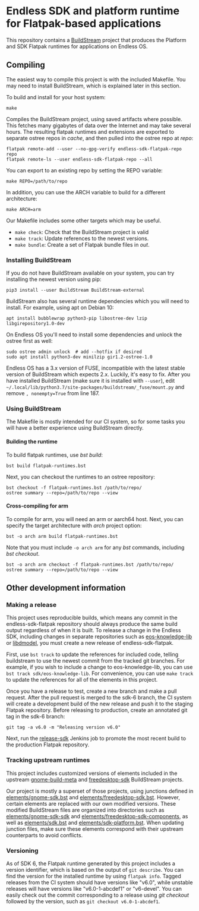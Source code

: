 # Endless SDK and platform runtime for Flatpak-based applications

This repository contains a [BuildStream](https://buildstream.build) project that produces the Platform and SDK Flatpak runtimes for applications on Endless OS.

## Compiling

The easiest way to compile this project is with the included Makefile. You may need to install BuildStream, which is explained later in this section.

To build and install for your host system:

    make

Compiles the BuildStream project, using saved artifacts where possible. This fetches many gigabytes of data over the Internet and may take several hours. The resulting flatpak runtimes and extensions are exported to separate ostree repos in _cache_, and then pulled into the ostree repo at _repo_:

    flatpak remote-add --user --no-gpg-verify endless-sdk-flatpak-repo repo
    flatpak remote-ls --user endless-sdk-flatpak-repo --all

You can export to an existing repo by setting the REPO variable:

    make REPO=/path/to/repo

In addition, you can use the ARCH variable to build for a different architecture:

    make ARCH=arm

Our Makefile includes some other targets which may be useful.

 * `make check`: Check that the BuildStream project is valid
 * `make track`: Update references to the newest versions.
 * `make bundle`: Create a set of Flatpak bundle files in _out_.

### Installing BuildStream

If you do not have BuildStream available on your system, you can try installing the newest version using pip:

    pip3 install --user BuildStream BuildStream-external

BuildStream also has several runtime dependencies which you will need to install. For example, using apt on Debian 10:

    apt install bubblewrap python3-pip libostree-dev lzip libgirepository1.0-dev

On Endless OS you'll need to install some dependencies and unlock the ostree first as well:

    sudo ostree admin unlock  # add --hotfix if desired
    sudo apt install python3-dev minilzip gir1.2-ostree-1.0

Endless OS has a 3.x version of FUSE, incompatible with the latest stable version of BuildStream which expects 2.x. Luckily, it's easy to fix. After you have installed BuildStream (make sure it is installed with `--user`), edit `~/.local/lib/python3.7/site-packages/buildstream/_fuse/mount.py` and remove `, nonempty=True` from line 187.

### Using BuildStream

The Makefile is mostly intended for our CI system, so for some tasks you will have a better experience using BuildStream directly.

#### Building the runtime

To build flatpak runtimes, use _bst build_:

    bst build flatpak-runtimes.bst

Next, you can checkout the runtimes to an ostree repository:

    bst checkout -f flatpak-runtimes.bst /path/to/repo/
    ostree summary --repo=/path/to/repo --view

#### Cross-compiling for arm

To compile for arm, you will need an arm or aarch64 host. Next, you can specify the target architecture with _arch_ project option:

    bst -o arch arm build flatpak-runtimes.bst

Note that you must include `-o arch arm` for any _bst_ commands, including _bst checkout_.

    bst -o arch arm checkout -f flatpak-runtimes.bst /path/to/repo/
    ostree summary --repo=/path/to/repo --view

## Other development information

### Making a release

This project uses reproducible builds, which means any commit in the endless-sdk-flatpak repository should always produce the same build output regardless of when it is built. To release a change in the Endless SDK, including changes in separate repositories such as [eos-knowledge-lib](https://github.com/endlessm/eos-knowledge-lib/) or [libdmodel](https://github.com/endlessm/libdmodel), you must create a new release of endless-sdk-flatpak.

First, use `bst track` to update the references for included code, telling buildstream to use the newest commit from the tracked git branches. For example, if you wish to include a change to eos-knowledge-lib, you can use `bst track sdk/eos-knowledge-lib`. For convenience, you can use `make track` to update the references for all of the elements in this project.

Once you have a release to test, create a new branch and make a pull request. After the pull request is merged to the sdk-6 branch, the CI system will create a development build of the new release and push it to the staging Flatpak repository. Before releasing to production, create an annotated git tag in the sdk-6 branch:

    git tag -a v6.0 -m "Releasing version v6.0"

Next, run the [release-sdk](https://ci.endlessm-sf.com/view/Release/job/release-sdk/) Jenkins job to promote the most recent build to the production Flatpak repository.

### Tracking upstream runtimes

This project includes customized versions of elements included in the upstream [gnome-build-meta](https://gitlab.gnome.org/GNOME/gnome-build-meta) and [freedesktop-sdk](https://gitlab.com/freedesktop-sdk/freedesktop-sdk) BuildStream projects.

Our project is mostly a superset of those projects, using junctions defined in [elements/gnome-sdk.bst](elements/gnome-sdk.bst) and [elements/freedesktop-sdk.bst](elements/freedesktop-sdk.bst). However, certain elements are replaced with our own modified versions. These modified BuildStream files are organized into directories such as [elements/gnome-sdk-sdk](elements/gnome-sdk-sdk) and [elements/freedesktop-sdk-components](elements/freedesktop-sdk-components), as well as [elements/sdk.bst](elements/sdk.bst) and [elements/sdk-platform.bst](elements/sdk-platform.bst). When updating junction files, make sure these elements correspond with their upstream counterparts to avoid conflicts.

### Versioning

As of SDK 6, the Flatpak runtime generated by this project includes a version identifier, which is based on the output of `git describe`. You can find the version for the installed runtime by using `flatpak info`. Tagged releases from the CI system should have versions like "v6.0", while unstable releases will have versions like "v6.0-1-abcdef1" or "v6-devel". You can easily check out the commit corresponding to a release using _git checkout_ followed by the version, such as `git checkout v6.0-1-abcdef1`.
